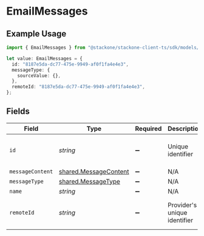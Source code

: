 # EmailMessages

## Example Usage

```typescript
import { EmailMessages } from "@stackone/stackone-client-ts/sdk/models/shared";

let value: EmailMessages = {
  id: "8187e5da-dc77-475e-9949-af0f1fa4e4e3",
  messageType: {
    sourceValue: {},
  },
  remoteId: "8187e5da-dc77-475e-9949-af0f1fa4e4e3",
};
```

## Fields

| Field                                                                 | Type                                                                  | Required                                                              | Description                                                           | Example                                                               |
| --------------------------------------------------------------------- | --------------------------------------------------------------------- | --------------------------------------------------------------------- | --------------------------------------------------------------------- | --------------------------------------------------------------------- |
| `id`                                                                  | *string*                                                              | :heavy_minus_sign:                                                    | Unique identifier                                                     | 8187e5da-dc77-475e-9949-af0f1fa4e4e3                                  |
| `messageContent`                                                      | [shared.MessageContent](../../../sdk/models/shared/messagecontent.md) | :heavy_minus_sign:                                                    | N/A                                                                   |                                                                       |
| `messageType`                                                         | [shared.MessageType](../../../sdk/models/shared/messagetype.md)       | :heavy_minus_sign:                                                    | N/A                                                                   |                                                                       |
| `name`                                                                | *string*                                                              | :heavy_minus_sign:                                                    | N/A                                                                   |                                                                       |
| `remoteId`                                                            | *string*                                                              | :heavy_minus_sign:                                                    | Provider's unique identifier                                          | 8187e5da-dc77-475e-9949-af0f1fa4e4e3                                  |